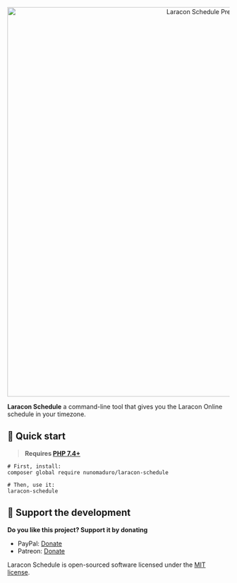 <p align="center">
  <img src="https://raw.githubusercontent.com/nunomaduro/laracon-schedule/master/art/readme.png" width="882" alt="Laracon Schedule Preview">
</p>

**Laracon Schedule** a command-line tool that gives you the Laracon Online schedule in your timezone.

## 🚀 Quick start

> **Requires [PHP 7.4+](https://php.net/releases/)**

```
# First, install:
composer global require nunomaduro/laracon-schedule

# Then, use it:
laracon-schedule
```

## 💖 Support the development
**Do you like this project? Support it by donating**

- PayPal: [Donate](https://www.paypal.com/cgi-bin/webscr?cmd=_s-xclick&hosted_button_id=66BYDWAT92N6L)
- Patreon: [Donate](https://www.patreon.com/nunomaduro)

Laracon Schedule is open-sourced software licensed under the [MIT license](LICENSE.md).

